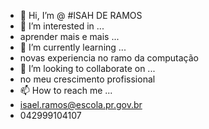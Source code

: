- 👋 Hi, I’m @
#ISAH DE RAMOS
- 👀 I’m interested in ...
- aprender mais e mais ...
- 🌱 I’m currently learning ...
- novas experiencia no ramo da computação
- 💞️ I’m looking to collaborate on ...
- no meu crescimento profissional
- 📫 How to reach me ...
- isael.ramos@escola.pr.gov.br 
- 042999104107

<!---
Isah1512/Isah1512 is a ✨ special ✨ repository because its `README.md` (this file) appears on your GitHub profile.
You can click the Preview link to take a look at your changes.
--->
